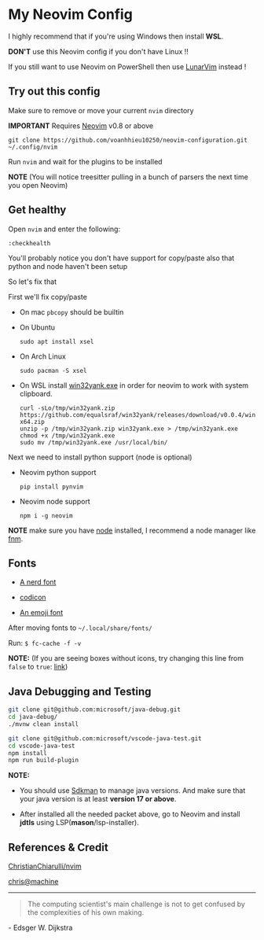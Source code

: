 # My Neovim Config

I highly recommend that if you're using Windows then install **WSL**. 

**DON'T** use this Neovim config if you don't have Linux !!

If you still want to use Neovim on PowerShell then use [LunarVim](https://github.com/LunarVim/LunarVim) instead !


## Try out this config

Make sure to remove or move your current `nvim` directory

**IMPORTANT** Requires [Neovim](https://github.com/neovim/neovim#:~:text=%2C%20and%20more!-,Install%20from%20source,-See%20the%20Building) v0.8 or above
```
git clone https://github.com/voanhhieu10250/neovim-configuration.git ~/.config/nvim
```

Run `nvim` and wait for the plugins to be installed 

**NOTE** (You will notice treesitter pulling in a bunch of parsers the next time you open Neovim) 


## Get healthy

Open `nvim` and enter the following:

```
:checkhealth
```

You'll probably notice you don't have support for copy/paste also that python and node haven't been setup

So let's fix that

First we'll fix copy/paste

- On mac `pbcopy` should be builtin

- On Ubuntu

  ```
  sudo apt install xsel
  ```

- On Arch Linux

  ```
  sudo pacman -S xsel
  ```

- On WSL install [win32yank.exe](https://github.com/neovim/neovim/wiki/FAQ#how-to-use-the-windows-clipboard-from-wsl:~:text=If%20Neovim%20is%20only%20installed%20within%20our%20WSL%20distribution%2C%20we%20can%20just%20install%20win32yank.exe%20manually%3A) in order for neovim to work with system clipboard.
  ```
  curl -sLo/tmp/win32yank.zip https://github.com/equalsraf/win32yank/releases/download/v0.0.4/win32yank-x64.zip
  unzip -p /tmp/win32yank.zip win32yank.exe > /tmp/win32yank.exe
  chmod +x /tmp/win32yank.exe
  sudo mv /tmp/win32yank.exe /usr/local/bin/
  ```

Next we need to install python support (node is optional)

- Neovim python support

  ```
  pip install pynvim
  ```

- Neovim node support

  ```
  npm i -g neovim
  ```

**NOTE** make sure you have [node](https://nodejs.org/en/) installed, I recommend a node manager like [fnm](https://github.com/Schniz/fnm).

## Fonts

- [A nerd font](https://github.com/ryanoasis/nerd-fonts)

- [codicon](https://github.com/microsoft/vscode-codicons/raw/main/dist/codicon.ttf)
- [An emoji font](https://github.com/googlefonts/noto-emoji/blob/main/fonts/NotoColorEmoji.ttf)

After moving fonts to `~/.local/share/fonts/`

Run: `$ fc-cache -f -v`

**NOTE:** (If you are seeing boxes without icons, try changing this line from `false` to `true`: [link](https://github.com/ChristianChiarulli/nvim/blob/ac41efa237caf3a498077df19a3f31ca4b35caf3/lua/user/icons.lua#L5))

## Java Debugging and Testing

```sh
git clone git@github.com:microsoft/java-debug.git
cd java-debug/
./mvnw clean install
```

```sh
git clone git@github.com:microsoft/vscode-java-test.git
cd vscode-java-test
npm install
npm run build-plugin
```

**NOTE:** 

- You should use [Sdkman](https://sdkman.io/) to manage java versions. And make sure that your java version is at least **version 17 or above**.

- After installed all the needed packet above, go to Neovim and install **jdtls** using LSP(**mason**/lsp-installer).

## References & Credit

[ChristianChiarulli/nvim](https://github.com/ChristianChiarulli/nvim)

[chris@machine](https://www.youtube.com/c/ChrisAtMachine)


---

> The computing scientist's main challenge is not to get confused by the complexities of his own making. 

\- Edsger W. Dijkstra

